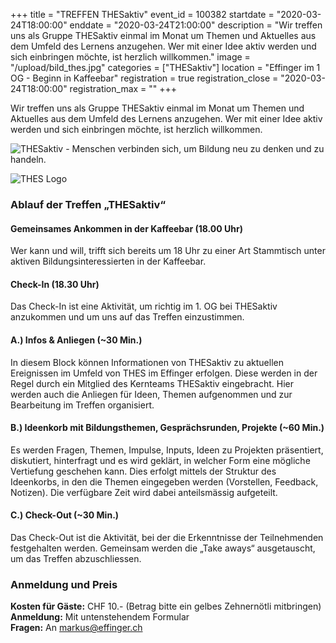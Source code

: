 +++
title = "TREFFEN THESaktiv"
event_id = 100382
startdate = "2020-03-24T18:00:00"
enddate = "2020-03-24T21:00:00"
description = "Wir treffen uns als Gruppe THESaktiv einmal im Monat um Themen und Aktuelles aus dem Umfeld des Lernens anzugehen. Wer mit einer Idee aktiv werden und sich einbringen möchte, ist herzlich willkommen."
image = "/upload/bild_thes.jpg"
categories = ["THESaktiv"]
location = "Effinger im 1 OG - Beginn in Kaffeebar"
registration = true
registration_close = "2020-03-24T18:00:00"
registration_max = ""
+++

<div class="lead">
Wir treffen uns als Gruppe THESaktiv einmal im Monat um Themen und Aktuelles aus dem Umfeld des Lernens anzugehen. Wer mit einer Idee aktiv werden und sich einbringen möchte, ist herzlich willkommen. 
</div>

![THESaktiv - Menschen verbinden sich, um Bildung neu zu denken und zu handeln.](/upload/bild_thes.jpg)

![THES Logo](/upload/thes_blau.png)

### Ablauf  der Treffen „THESaktiv“

#### Gemeinsames Ankommen in der Kaffeebar (18.00 Uhr)

Wer kann und will, trifft sich bereits um 18 Uhr zu einer Art Stammtisch unter aktiven Bildungsinteressierten in der Kaffeebar.

#### Check-In (18.30 Uhr)

Das Check-In ist eine Aktivität, um richtig im 1. OG bei THESaktiv anzukommen und um uns auf das Treffen einzustimmen.

#### A.) Infos & Anliegen (~30 Min.)

In diesem Block können Informationen von THESaktiv zu aktuellen Ereignissen im Umfeld von THES im Effinger erfolgen. 
Diese werden in der Regel durch ein Mitglied des Kernteams THESaktiv eingebracht. Hier werden auch die Anliegen für Ideen, Themen aufgenommen und zur Bearbeitung im Treffen organisiert.

#### B.) Ideenkorb mit Bildungsthemen, Gesprächsrunden, Projekte (~60 Min.)

Es werden Fragen, Themen, Impulse, Inputs, Ideen zu Projekten präsentiert, diskutiert, hinterfragt und es wird geklärt, in welcher Form eine mögliche Vertiefung geschehen kann. Dies erfolgt mittels der Struktur des Ideenkorbs, in den die Themen eingegeben werden (Vorstellen, Feedback, Notizen). Die verfügbare Zeit wird dabei anteilsmässig aufgeteilt.

#### C.) Check-Out (~30 Min.)

Das Check-Out ist die Aktivität, bei der die Erkenntnisse der Teilnehmenden festgehalten werden. 
Gemeinsam werden die „Take aways“ ausgetauscht, um das Treffen abzuschliessen.

### Anmeldung und Preis

**Kosten für Gäste:** CHF 10.- (Betrag bitte ein gelbes Zehnernötli mitbringen)\
**Anmeldung:** Mit untenstehendem Formular\
**Fragen:** An [markus@effinger.ch](mailto:markus@effinger.ch)

